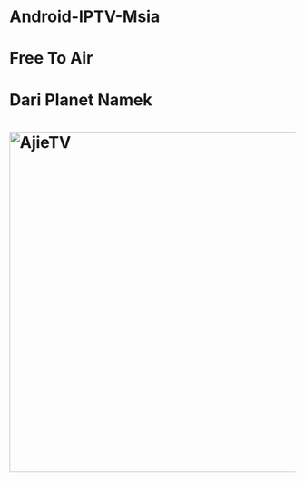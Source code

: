 # Android-IPTV-Msia

#
# Free To Air

# Dari Planet Namek

# <img src="https://raw.githubusercontent.com/suaji/testing/master/screenshots/myiptv.png" width="600px" align="center" alt="AjieTV"/>